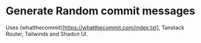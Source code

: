 # Generate Random commit messages

Uses (whatthecommit)[https://whatthecommit.com/index.txt], Tanstack Router, Tailwinds and Shadcn UI.